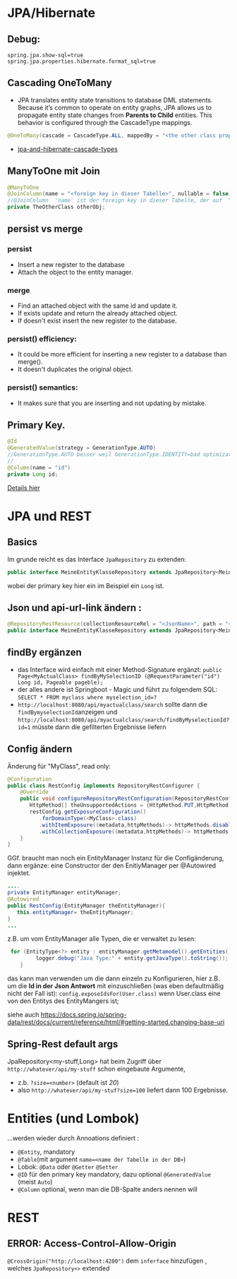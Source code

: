 # JPA/Hibernate  

## Debug:
```
spring.jpa.show-sql=true
spring.jpa.properties.hibernate.format_sql=true
```

## Cascading OneToMany
* JPA translates entity state transitions to database DML statements. Because it’s common to operate on entity graphs, 
JPA allows us to propagate entity state changes from **Parents to Child** entities.
This behavior is configured through the CascadeType mappings.
```java
@OneToMany(cascade = CascadeType.ALL, mappedBy = "<the other class property>")
```
* [jpa-and-hibernate-cascade-types](https://vladmihalcea.com/a-beginners-guide-to-jpa-and-hibernate-cascade-types/)
## ManyToOne mit Join
```Java
@ManyToOne
@JoinColumn(name = "<foreign key in dieser Tabelle>", nullable = false)
//@JoinColumn  'name' ist der foreign key in dieser Tabelle, der auf  "id" in anderen Tabelle zeigt
private TheOtherClass otherObj;
```

## persist vs merge
### persist
* Insert a new register to the database
* Attach the object to the entity manager.

### merge
* Find an attached object with the same id and update it.
* If exists update and return the already attached object.
* If doesn't exist insert the new register to the database.

### persist() efficiency:
* It could be more efficient for inserting a new register to a database than merge().
*  It doesn't duplicates the original object.

### persist() semantics:
* It makes sure that you are inserting and not updating by mistake.

## Primary Key.
```java
@Id
@GeneratedValue(strategy = GenerationType.AUTO)
//GenerationType.AUTO besser weil GenerationType.IDENTITY=bad optimization in hibernate 
//
@Column(name = "id")
private Long id;
```
[Details hier](https://thorben-janssen.com/jpa-generate-primary-keys/)

# JPA und REST 
## Basics
Im grunde reicht es das Interface `JpaRepository` zu extenden:
```java
public interface MeineEntityKlasseRepository extends JpaRepository<MeineEntityKlasse,Long> {}
```
wobei der primary key hier ein im Beispiel ein `Long` ist.
## Json und api-url-link ändern : 
```java
@RepositoryRestResource(collectionResourceRel = "<JsonName>", path = "<api-url-pfad name>")
public interface MeineEntityKlasseRepository extends JpaRepository<MeineEntityKlasse,Long> {}
```
## findBy ergänzen
* das Interface wird einfach mit einer Method-Signature ergänzt: 
`public Page<MyActualClass> findByMySelectionID (@RequestParameter("id") Long id, Pageable pageble);`
* der alles andere ist Springboot - Magic  und führt zu folgendem SQL: 
`SELECT * FROM myclass where myselection_id=?`
* `http://localhost:8080/api/myactualclass/search` sollte dann die `findBymyselectionId`anzeigen und `http://localhost:8080/api/myactualclass/search/findByMyselectionId?id=1` müsste dann die gefilterten Ergebnisse liefern 

## Config ändern
Änderung für "MyClass", read only:

```Java
@Configuration
public class RestConfig implements RepositoryRestConfigurer {
    @Override
    public void configureRepositoryRestConfiguration(RepositoryRestConfiguration restConfig) {
       HttpMethod[] theUnsupportedActions = {HttpMethod.PUT,HttpMethod.POST,HttpMethod.DELETE};
       restConfig.getExposureConfiguration()
          .forDomainType(<MyClass>.class)
          .withItemExposure((metadata,httpMethods)-> httpMethods.disable(theUnsupportedActions))
          .withCollectionExposure((metadata,httpMethods)-> httpMethods.disable(theUnsupportedActions));
    }
}
```
GGf. braucht man noch ein EntityManager Instanz für die Configänderung, dann ergänze: 
eine Constructor der den EnitiyManager per @Autowired injektet.
```Java
....
private EntityManager entityManager;
@Autowired
public RestConfig(EntityManager theEntityManager){
   this.entityManager= theEntityManager;
}
...
```
z.B. um vom EntityManager alle Typen, die er verwaltet zu lesen:
```Java
 for (EntityType<?> entity : entityManager.getMetamodel().getEntities()) {
         logger.debug("Java Type:" + entity.getJavaType().toString());
    }
``` 
das kann man verwenden um die dann einzeln zu Konfigurieren, hier z.B. um die **Id in der Json Antwort** mit einzuschließen (was eben defaultmäßig nicht der Fall ist):
`config.exposeIdsFor(User.class)`  wenn User.class eine von den Entitys des EntityMangers ist;

siehe auch https://docs.spring.io/spring-data/rest/docs/current/reference/html/#getting-started.changing-base-uri

## Spring-Rest default args
JpaRepository<my-stuff,Long> hat beim Zugriff über `http://whatever/api/my-stuff` schon eingebaute Argumente, 
* z.b. `?size=<number>`  (default ist  *20*)
* also `http://whatever/api/my-stuf?size=100` liefert dann 100 Ergebnisse.



# Entities (und Lombok) 
...werden wieder durch Annoations definiert :
* `@Entity`, mandatory
* `@Table`(mit argument `name=<name der Tabelle in der DB>`)
*  Lobok: `@Data` oder `@Getter` `@Setter` 
*  `@ID` für den primary key mandatory, dazu optional `@GeneratedValue` (meist `Auto`) 
*  `@Column` optional, wenn man die DB-Spalte anders nennen will

# REST 
## ERROR: Access-Control-Allow-Origin
`@CrossOrigin("http://localhost:4200")` dem  `inferface` hinzufügen , welches  `JpaRepository<>` extended

